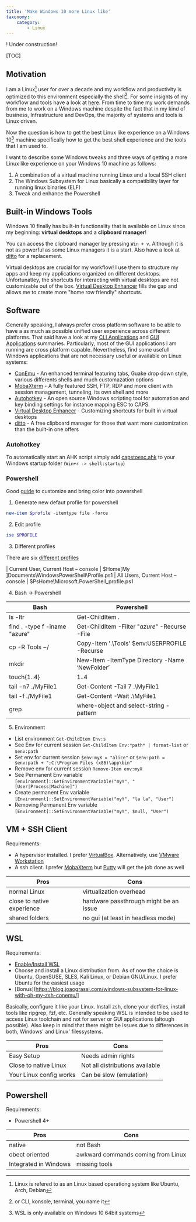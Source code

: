 ```yaml
---
title: 'Make Windows 10 more Linux like'
taxonomy:
    category:
        - Linux
---
```


! Under construction!

[TOC]

## Motivation

I am a Linux[^1] user for over a decade and my workflow and productivity is optimized to this environment especially the shell[^2]. For some insights of my workflow and tools have a look at [here](https://knowledge.rootknecht.net/linux-productivity). From time to time my work demands from me to work on a Windows machine despite the fact that in my kind of business, Infrastructure and DevOps, the majority of systems and tools is Linux driven.

Now the question is how to get the best Linux like experience on a Windows 10[^3] machine specifically how to get the best shell experience and the tools that I am used to.

I want to describe some Windows tweaks and three ways of getting a more Linux like experience on your Windows 10 machine as follows:

1. A combination of a virtual machine running Linux and a local SSH client
2. The Windows Subsystem for Linux basically a compatibility layer for running linux binaries (ELF)
3. Tweak and enhance the Powershell

## Built-in Windows Tools

Windows 10 finally has built-in functionality that is available on Linux since my beginning: **virtual desktops** and a **clipboard manager**! 

You can access the clipboard manager by pressing `Win + v`. Although it is not as powerful as some Linux managers it is a start. Also have a look at [ditto](https://ditto-cp.sourceforge.io/) for a replacement.

Virtual desktops are crucial for my workflow! I use them to structure my apps and keep my applications organized on different desktops. Unfortunatley, the shortcuts for interacting with virtual desktops are not customizable out of the box. [Virtual Desktop Enhancer](https://github.com/sdias/win-10-virtual-desktop-enhancer) fills the gap and allows me to create more "home row friendly" shortcuts.


## Software

Generally speaking, I always prefer cross platform software to be able to have a as much as possible unified user experience across different platforms. That said have a look at my [CLI Applications](https://knowledge.rootknecht.net/cli-applications) and [GUI Applications](https://knowledge.rootknecht.net/gui-applications) summaries. Particularly, most of the GUI applications I am running are cross platform capable. Nevertheless, find some usefull Windows applications that are not necessary useful or available on Linux systems:

- [ConEmu](https://conemu.github.io/) - An enhanced terminal featuring tabs, Guake drop down style, various differents shells and much customazation options
- [MobaXterm](https://mobaxterm.mobatek.net/) - A fully featured SSH, FTP, RDP and more client with session management, tunneling, its own shell and more
- [Autohotkey](https://www.autohotkey.com/) - An open source Windows scripting tool for automation and key binding settings for instance mapping ESC to CAPS.
- [Virtual Desktop Enhancer](https://github.com/sdias/win-10-virtual-desktop-enhancer) - Customizing shortcuts for built in virtual desktops
- [ditto](https://ditto-cp.sourceforge.io/) - A free clipboard manager for those that want more customization than the built-in one offers


### Autohotkey

To automatically start an AHK script simply add [capstoesc.ahk](./capstoesc.ask) to your Windows startup folder (`Win+r -> shell:startup`)

### Powershell

Good [guide](https://gist.github.com/jchandra74/5b0c94385175c7a8d1cb39bc5157365e) to customize and bring color into powershell

1. Generate new defaut profile for powershell

```powershell
new-item $profile -itemtype file -force
```

2. Edit profile

```powershell
ise $PROFILE
```

3. Different profiles

There are six [different profiles](https://devblogs.microsoft.com/scripting/understanding-the-six-powershell-profiles/)

| Current User, Current Host – console | $Home\[My ]Documents\WindowsPowerShell\Profile.ps1
| All Users, Current Host – console | $PsHome\Microsoft.PowerShell_profile.ps1

4. Bash -> Powershell

| Bash | Powershell
|-------|-------|
| ls -ltr | Get-ChildItem . | Sort-Object -Property LastWriteTime|
| find . -type f -iname "azure" | Get-ChildItem -Filter "*azure*" -Recurse -File|
| cp -R Tools ~/ | Copy-Item '.\Tools\' $env:USERPROFILE -Recurse|
| mkdir | New-Item -ItemType Directory -Name ‘NewFolder’|
| touch{1..4} | 1..4 | ForEach-Object { New-Item -ItemType File -Name "MyFile$_" }|
| tail -n7 ./MyFile1 | Get-Content -Tail 7 .\MyFile1|
| tail -f ./MyFile1 | Get-Content -Wait .\MyFile1|
| grep | where-object and select-string -pattern|


5. Environment
  - List environment `Get-ChildItem Env:s`
  - See Env for current session `Get-ChildItem Env:*path* | format-list` or `$env:path`
  - Set env for current session `$env:myX = "alice"` or `$env:path = $env:path + ";C:\Program Files (x86)\app\bin"`
  - Remove env for current session  `Remove-Item env:myX`
  - See Permanent Env variable `[environment]::GetEnvironmentVariable("myY", "[User|Process|Machine]")`
  - Create permanent Env variable `[Environment]::SetEnvironmentVariable("myY", "la la", "User")`
  - Removing Permanent Env variable `[Environment]::SetEnvironmentVariable("myY", $null, "User")`


## VM + SSH Client

Requirements:

- A hypervisor installed. I prefer [VirtualBox](https://www.virtualbox.org/). Alternatively, use [VMware Workstation](https://www.vmware.com/de/products/workstation-player.html)
- A ssh client. I prefer [MobaXterm](https://mobaxterm.mobatek.net/) but [Putty](https://www.putty.org/) will get the job done as well

|Pros|Cons|
|-------|-------|
| normal Linux | virtualization overhead |
| close to native experience | hardware passthrough might be an issue |
| shared folders | no gui (at least in headless mode) |

## WSL

Requirements:

- [Enable/Install WSL](https://docs.microsoft.com/de-de/windows/wsl/install-win10)
- Choose and install a Linux distribution from. As of now the choice is Ubuntu, OpenSUSE, SLES, Kali Linux, or Debian GNU/Linux. I prefer Ubuntu for the easiest usage
- [Bonus](https://blog.joaograssi.com/windows-subsystem-for-linux-with-oh-my-zsh-conemu/]


Basically, configure it like your Linux. Install zsh, clone your dotfiles, install tools like ripgrep, fzf, etc. Generally speaking WSL is intended to be used to access Linux toolchain and not for server or GUI applications (altough possible). Also keep in mind that there might be issues due to differences in both, Windows' and Linux' filessystems.

|Pros|Cons|
|-------|-------|
|Easy Setup|Needs admin rights|
|Close to native Linux|Not all distributions available|
|Your Linux config works|Can be slow (emulation)|

## Powershell

Requirements:

- Powershell 4+

|Pros|Cons|
|-------|-------|
| native | not Bash |
| obect oriented | awkward commands coming from Linux |
| Integrated in Windows | missing tools |

[^1]: Linux is refered to as an Linux based operationg system like Ubuntu, Arch, Debian
[^2]: or CLI, konsole, terminal, you name it 
[^3]: WSL is only available on Windows 10 64bit systems
